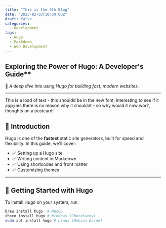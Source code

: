 ```yaml
---
title: "This is the 4th Blog"
date: "2025-02-03T10:00:00Z"
draft: false
categories:
  - Development
tags:
  - Hugo
  - Markdown
  - Web Development
---
```


## Exploring the Power of Hugo: A Developer's Guide**
🚀 *A deep dive into using Hugo for building fast, modern websites.*

---

This is a load of text - this shouldd be in the new font, interesting to see if it app;ues there is no reason why it shouldnt - so why would it now wor?, thoughts on a postcard!

## 📝 **Introduction**
Hugo is one of the **fastest** static site generators, built for speed and flexibility. In this guide, we'll cover:
- ✅ Setting up a Hugo site
- ✅ Writing content in Markdown
- ✅ Using shortcodes and front matter
- ✅ Customizing themes

---

## 📌 **Getting Started with Hugo**
To install Hugo on your system, run:

```bash
brew install hugo  # MacOS
choco install hugo # Windows (Chocolatey)
sudo apt install hugo # Linux (Debian-based)
